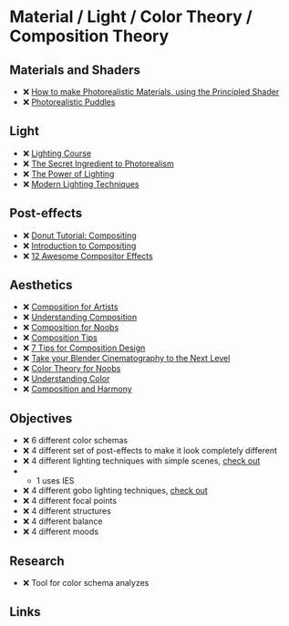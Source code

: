 # Material / Light / Color Theory / Composition Theory

## Materials and Shaders

- ❌ [How to make Photorealistic Materials, using the Principled Shader][How to make Photorealistic Materials, using the Principled Shader]
- ❌ [Photorealistic Puddles][Photorealistic Puddles]

## Light

- ❌ [Lighting Course][Lighting Course]
- ❌ [The Secret Ingredient to Photorealism][The Secret Ingredient to Photorealism]
- ❌ [The Power of Lighting][The Power of Lighting]
- ❌ [Modern Lighting Techniques][Modern Lighting Techniques]

## Post-effects

- ❌ [Donut Tutorial: Compositing][Donut Tutorial: Compositing]
- ❌ [Introduction to Compositing][Introduction to Compositing]
- ❌ [12 Awesome Compositor Effects](https://www.youtube.com/watch?v=8x2qfWNHedM)

## Aesthetics

- ❌ [Composition for Artists][Composition for Artists]
- ❌ [Understanding Composition][Understanding Composition]
- ❌ [Composition for Noobs][Composition for Noobs]
- ❌ [Composition Tips][Composition Tips]
- ❌ [7 Tips for Composition Design][7 Tips for Composition Design]
- ❌ [Take your Blender Cinematography to the Next Level][Take your Blender Cinematography to the Next Level]
- ❌ [Color Theory for Noobs][Color Theory for Noobs]
- ❌ [Understanding Color][Understanding Color]
- ❌ [Composition and Harmony][Composition and Harmony]

## Objectives

- ❌ 6 different color schemas
- ❌ 4 different set of post-effects to make it look completely different
- ❌ 4 different lighting techniques with simple scenes, [check out][Modern Lighting Techniques]
- - 1 uses IES
- ❌ 4 different gobo lighting techniques, [check out][The Power of Lighting]
- ❌ 4 different focal points
- ❌ 4 different structures
- ❌ 4 different balance
- ❌ 4 different moods

## Research

- ❌ Tool for color schema analyzes

## Links

[How to make Photorealistic Materials, using the Principled Shader]: https://www.youtube.com/watch?v=4H5W6C_Mbck
[Photorealistic Puddles]: https://www.youtube.com/watch?v=TxYVMw94FXE
[Lighting Course]: https://www.youtube.com/playlist?list=PLjEaoINr3zgH9vCr47kSS5W8PEJBNIiwK
[The Secret Ingredient to Photorealism]: https://www.youtube.com/watch?v=m9AT7H4GGrA
[The Power of Lighting]: https://www.youtube.com/watch?v=ElMM3u2MO5k
[Modern Lighting Techniques]: https://www.youtube.com/watch?v=y6WKm62mhIo
[Donut Tutorial: Compositing]: https://www.youtube.com/watch?v=wlmq6EXzzzw
[Introduction to Compositing]: https://www.youtube.com/watch?v=bIZrTXtyQkY
[12 Awesome Compositor Effects]: https://www.youtube.com/watch?v=8x2qfWNHedM
[Composition for Artists]: https://www.youtube.com/playlist?list=PLV2X3tgajVlHEWoxhxHBV5JyU7R80LT9R
[Understanding Composition]: https://www.youtube.com/watch?v=O8i7OKbWmRM
[Composition for Noobs]: https://www.youtube.com/watch?v=9VVzCr3c9Jk
[Composition Tips]: https://www.youtube.com/watch?v=JuEkb6FNptE
[7 Tips for Composition Design]: https://www.youtube.com/watch?v=ur37AAQDsb8
[Take your Blender Cinematography to the Next Level]: https://www.youtube.com/watch?v=h3ouYgJ0hUk
[Color Theory for Noobs]: https://www.youtube.com/watch?v=AvgCkHrcj90
[Understanding Color]: https://www.youtube.com/watch?v=Qj1FK8n7WgY
[Composition and Harmony]: https://www.youtube.com/watch?v=p0rVUhXnmpY
